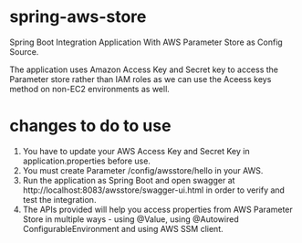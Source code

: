 # spring-aws-store

Spring Boot Integration Application With AWS Parameter Store as Config Source.

The application uses Amazon Access Key and Secret key to access the Parameter store rather than IAM roles as we can use the Aceess keys method on non-EC2 environments as well.

# changes to do to use

1. You have to update your AWS Access Key and Secret Key in application.properties before use.
2. You must create Parameter /config/awsstore/hello in your AWS.
3. Run the application as Spring Boot and open swagger at http://localhost:8083/awsstore/swagger-ui.html in order to verify and test the integration. 
4. The APIs provided will help you access properties from AWS Parameter Store in multiple ways - using @Value, using @Autowired ConfigurableEnvironment and using AWS SSM client.

